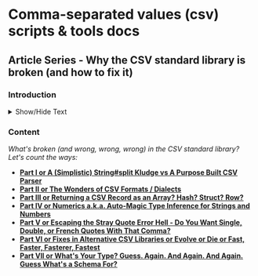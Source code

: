 # Comma-separated values (csv) scripts & tools docs



## Article Series - Why the CSV standard library is broken (and how to fix it)

### Introduction

<details>
  <summary>Show/Hide Text</summary>

<!-- break -->

Reminder:  Dear [James Edward Gray II](https://twitter.com/JEG2), We love you. We thank you for your code.
You're a genius. You're beautiful. [We stand on your shoulders. You're a giant.¹](https://en.wikipedia.org/wiki/Standing_on_the_shoulders_of_giants)
Please, please, please - these articles are NOT about you.
It's about the code and how to fix it.

>  I'm seeing from you is that we should not consider people's feelings when criticizing their work. [...]
>  Please take time to sit down [..] and offer an apology to the author of the CSV library.

[I Apologize - Sorry, Sorry, Sorry - Why the standard CSV library author deserves our hugs and thank yous and why new giants are wanted »](sorry-sorry-sorry.md)

> "Criticism is something we can avoid easily by saying nothing, doing nothing, and being nothing."
>
> --  Aristotle

---
¹: stand on someone's shoulders - to make discoveries, insights, or progress due to the discoveries or previous work of those who have come before.

</details>



### Content

_What's broken (and wrong, wrong, wrong) in the CSV standard library? Let's count the ways:_

- [**Part I or A (Simplistic) String#split Kludge vs A Purpose Built CSV Parser**](why-the-csv-stdlib-is-broken.md)
- [**Part II or The Wonders of CSV Formats / Dialects**](csv-formats.md)
- [**Part III or Returning a CSV Record as an Array? Hash? Struct? Row?**](csv-array-hash-struct.md)
- [**Part IV or Numerics a.k.a. Auto-Magic Type Inference for Strings and Numbers**](csv-numerics.md)
- [**Part V or Escaping the Stray Quote Error Hell - Do You Want Single, Double, or French Quotes With That Comma?**](csv-quotes.md)
- [**Part VI or Fixes in Alternative CSV Libraries or Evolve or Die or Fast, Faster, Fasterer, Fastest**](csv-libraries.md)
- [**Part VII or What's Your Type? Guess. Again. And Again. And Again. Guess What's a Schema For?**](csv-types.md)



<!--

> "He has a right to criticize, who has a heart to help."
>
> -- Abraham Lincoln


-->
